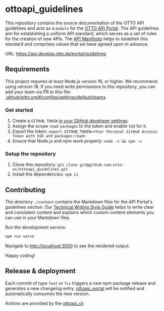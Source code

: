 # ottoapi_guidelines

This repository contains the source documentation of the OTTO API guidelines and acts as a `module` for the [OTTO API Portal](https://github.com/otto-ec/ottoapi_portal). The API guidelines aim for establishing a uniform API standard, which serves as a set of rules for the creation of new APIs.
The [API Manifesto](/manifesto.md) helps to establish this standard and comprises values that we have agreed upon in advance.

URL: <https://api.develop.otto.de/portal/guidelines>

## Requirements

This project requires at least Node.js version 16, or higher. We recommend using version 18.
If you need write permissions to this repository, you can add your team via PR to this file: [.github/gitty.yml#/configs/settings/default/teams](.github/gitty.yml#/configs/settings/default/teams).

### Get started

1. Create a `GITHUB_TOKEN` [in your GitHub developer settings](https://github.com/settings/tokens).
2. Assign the scope `read:packages` to the token and enable `SSO` for it.
3. Export the token: `export GITHUB_TOKEN=<Your Personal GitHub Accesss Token with SSO and packages:read>`
4. Ensure that Node.js and npm work properly: `node -v && npm -v`

### Setup the repository

1. Clone this repository: `git clone git@github.com:otto-ec/ottoapi_guidelines.git`
2. Install the dependencies: `npm ci`

## Contributing

The directory `./content` contains the Markdown files for the API Portal's guidelines section.
Our [Technical Writing Style Guide](https://github.com/otto-ec/ottoapi_portal/wiki) helps to write clear and consistent content and explains which custom content elements you can use in your Markdown files.

Run the development service:

```bash
npm run serve
```

Navigate to [http://localhost:3000](http://localhost:3000) to see the rendered output.

Happy coding!

## Release & deployment

Each commit of type `feat` or `fix` triggers a new npm package release and generates a new changelog entry.
[ottoapi_portal](https://github.com/otto-ec/ottoapi_portal) will be notified and automatically consumes the new version.

Actions are provided by the [ottoapi_cli](https://github.com/otto-ec/ottoapi_cli)
